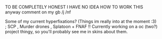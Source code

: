TO BE COMPLETELY HONEST I HAVE NO IDEA HOW TO WORK THIS
anyway comment on my gb /j /nf

Some of my current hyperfixations? (Things im really into at the moment :3) ; SCP , Murder drones , Splatoon + FNAF !!
Currently working on a oc (two?) project thingy, so you'll probably see me in skins about them.
